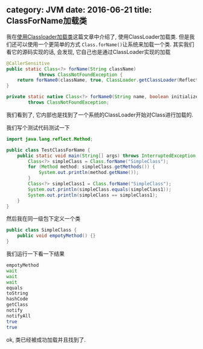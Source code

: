 category: JVM
date: 2016-06-21
title: ClassForName加载类
---
我在[使用Classloader加载类](http://www.yu66.wang/2016/01/29/jvm/使用Classloader加载类/)这篇文章中介绍了, 使用ClassLoader加载类. 但是我们还可以使用一个更简单的方式
`Class.forName()`让系统来加载一个类. 其实我们看它的源码实现的话, 会发现, 它自己也是通过ClassLoader实现的加载
```java
@CallerSensitive
public static Class<?> forName(String className)
            throws ClassNotFoundException {
    return forName0(className, true, ClassLoader.getClassLoader(Reflection.getCallerClass()));
}

private static native Class<?> forName0(String name, boolean initialize, ClassLoader loader)
        throws ClassNotFoundException;
```
我们看到了, 它内部也是找到了一个系统的ClassLoader开始对Class进行加载的.

我们写个测试代码测试一下
```java
import java.lang.reflect.Method;

public class TestClassForName {
    public static void main(String[] args) throws InterruptedException, ClassNotFoundException {
        Class<?> simpleClass = Class.forName("SimpleClass");
        for (Method method: simpleClass.getMethods()) {
            System.out.println(method.getName());
        }
        Class<?> simpleClass1 = Class.forName("SimpleClass");
        System.out.println(simpleClass.equals(simpleClass1));
        System.out.println(simpleClass == simpleClass1);
    }
}
```
然后我在同一级包下定义一个类
```java
public class SimpleClass {
    public void empotyMethod() {}
}
```
我们运行一下看一下结果
```bash
empotyMethod
wait
wait
wait
equals
toString
hashCode
getClass
notify
notifyAll
true
true
```
ok, 类已经被成功加载并且找到了.

